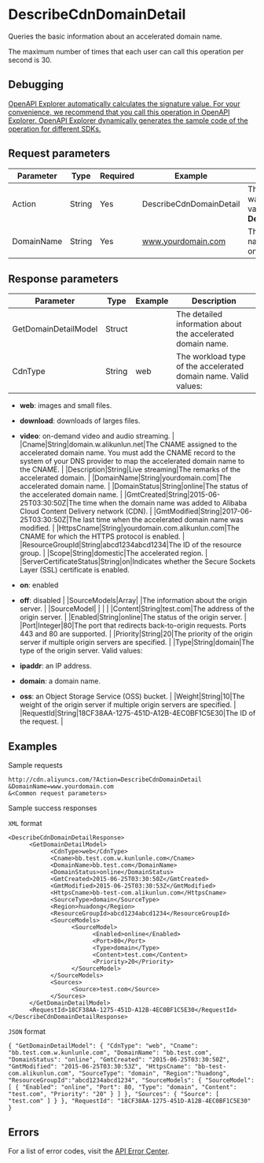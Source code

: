 # DescribeCdnDomainDetail

Queries the basic information about an accelerated domain name.

The maximum number of times that each user can call this operation per second is 30.

## Debugging

[OpenAPI Explorer automatically calculates the signature value. For your convenience, we recommend that you call this operation in OpenAPI Explorer. OpenAPI Explorer dynamically generates the sample code of the operation for different SDKs.](https://api.aliyun.com/#product=Cdn&api=DescribeCdnDomainDetail&type=RPC&version=2018-05-10)

## Request parameters

|Parameter|Type|Required|Example|Description|
|---------|----|--------|-------|-----------|
|Action|String|Yes|DescribeCdnDomainDetail|The operation that you want to perform. Set the value to **DescribeCdnDomainDetail**. |
|DomainName|String|Yes|www.yourdomain.com|The accelerated domain name. You can specify only one domain name. |

## Response parameters

|Parameter|Type|Example|Description|
|---------|----|-------|-----------|
|GetDomainDetailModel|Struct| |The detailed information about the accelerated domain name. |
|CdnType|String|web|The workload type of the accelerated domain name. Valid values:

 -   **web**: images and small files.
-   **download**: downloads of larges files.
-   **video**: on-demand video and audio streaming. |
|Cname|String|domain.w.alikunlun.net|The CNAME assigned to the accelerated domain name. You must add the CNAME record to the system of your DNS provider to map the accelerated domain name to the CNAME. |
|Description|String|Live streaming|The remarks of the accelerated domain. |
|DomainName|String|yourdomain.com|The accelerated domain name. |
|DomainStatus|String|online|The status of the accelerated domain name. |
|GmtCreated|String|2015-06-25T03:30:50Z|The time when the domain name was added to Alibaba Cloud Content Delivery network \(CDN\). |
|GmtModified|String|2017-06-25T03:30:50Z|The last time when the accelerated domain name was modified. |
|HttpsCname|String|yourdomain.com.alikunlun.com|The CNAME for which the HTTPS protocol is enabled. |
|ResourceGroupId|String|abcd1234abcd1234|The ID of the resource group. |
|Scope|String|domestic|The accelerated region. |
|ServerCertificateStatus|String|on|Indicates whether the Secure Sockets Layer \(SSL\) certificate is enabled.

 -   **on**: enabled
-   **off**: disabled |
|SourceModels|Array| |The information about the origin server. |
|SourceModel| | | |
|Content|String|test.com|The address of the origin server. |
|Enabled|String|online|The status of the origin server. |
|Port|Integer|80|The port that redirects back-to-origin requests. Ports 443 and 80 are supported. |
|Priority|String|20|The priority of the origin server if multiple origin servers are specified. |
|Type|String|domain|The type of the origin server. Valid values:

 -   **ipaddr**: an IP address.
-   **domain**: a domain name.
-   **oss**: an Object Storage Service \(OSS\) bucket. |
|Weight|String|10|The weight of the origin server if multiple origin servers are specified. |
|RequestId|String|18CF38AA-1275-451D-A12B-4EC0BF1C5E30|The ID of the request. |

## Examples

Sample requests

```
http://cdn.aliyuncs.com/?Action=DescribeCdnDomainDetail
&DomainName=www.yourdomain.com
&<Common request parameters>
```

Sample success responses

`XML` format

```
<DescribeCdnDomainDetailResponse>
	  <GetDomainDetailModel>
		    <CdnType>web</CdnType>
		    <Cname>bb.test.com.w.kunlunle.com</Cname>
		    <DomainName>bb.test.com</DomainName>
		    <DomainStatus>online</DomainStatus>
		    <GmtCreated>2015-06-25T03:30:50Z</GmtCreated>
		    <GmtModified>2015-06-25T03:30:53Z</GmtModified>
		    <HttpsCname>bb-test-com.alikunlun.com</HttpsCname>
		    <SourceType>domain</SourceType>
		    <Region>huadong</Region>
		    <ResourceGroupId>abcd1234abcd1234</ResourceGroupId>
		    <SourceModels>
			      <SourceModel>
				        <Enabled>online</Enabled>
				        <Port>80</Port>
				        <Type>domain</Type>
				        <Content>test.com</Content>
				        <Priority>20</Priority>
			      </SourceModel>
		    </SourceModels>
		    <Sources>
			      <Source>test.com</Source>
		    </Sources>
	  </GetDomainDetailModel>
	  <RequestId>18CF38AA-1275-451D-A12B-4EC0BF1C5E30</RequestId>
</DescribeCdnDomainDetailResponse>
```

`JSON` format

```
{ "GetDomainDetailModel": { "CdnType": "web", "Cname": "bb.test.com.w.kunlunle.com", "DomainName": "bb.test.com", "DomainStatus": "online", "GmtCreated": "2015-06-25T03:30:50Z", "GmtModified": "2015-06-25T03:30:53Z", "HttpsCname": "bb-test-com.alikunlun.com", "SourceType": "domain", "Region":"huadong", "ResourceGroupId":"abcd1234abcd1234", "SourceModels": { "SourceModel": [ { "Enabled": "online", "Port": 80, "Type": "domain", "Content": "test.com", "Priority": "20" } ] }, "Sources": { "Source": [ "test.com" ] } }, "RequestId": "18CF38AA-1275-451D-A12B-4EC0BF1C5E30" }
```

## Errors

For a list of error codes, visit the [API Error Center](https://error-center.alibabacloud.com/status/product/Cdn).

